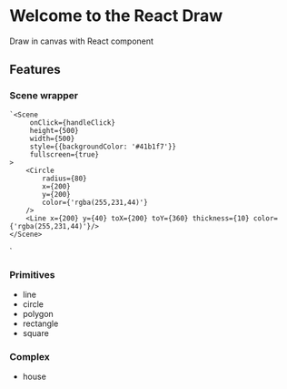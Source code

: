 # Welcome to the React Draw

Draw in canvas with React component

## Features

### Scene wrapper
    `<Scene
         onClick={handleClick}
         height={500}
         width={500}
         style={{backgroundColor: '#41b1f7'}}
         fullscreen={true}
    >
        <Circle
            radius={80}
            x={200}
            y={200}
            color={'rgba(255,231,44)'}
        />
        <Line x={200} y={40} toX={200} toY={360} thickness={10} color={'rgba(255,231,44)'}/>
    </Scene>
`

### Primitives
* line
* circle
* polygon
* rectangle
* square

### Complex
* house

